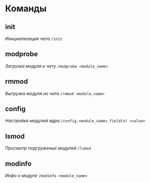# Команды

## init
*Инициализация чата*
`/init`

## modprobe
*Загрузка модуля к чату*
`/modprobe <module_name>`

## rmmod
*Выгрузка модуля из чата*
`/rmmod <module_name>`

## config
*Настройка модулей ядра*
`/config.<module_name>.field(n) <value>`

## lsmod
*Просмотр подгруженых модулей*
`/lsmod`

## modinfo
*Инфо о модуле*
`/modinfo <module_name>`